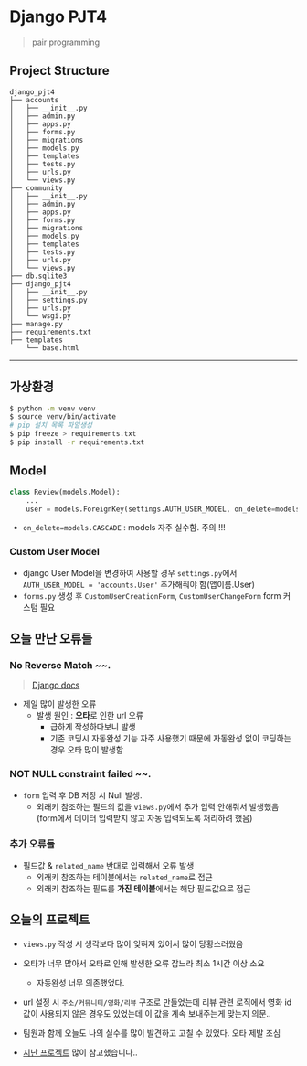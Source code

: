 # Django PJT4
> pair programming

## Project Structure
```
django_pjt4
├── accounts
│   ├── __init__.py
│   ├── admin.py
│   ├── apps.py
│   ├── forms.py
│   ├── migrations
│   ├── models.py
│   ├── templates
│   ├── tests.py
│   ├── urls.py
│   └── views.py
├── community
│   ├── __init__.py
│   ├── admin.py
│   ├── apps.py
│   ├── forms.py
│   ├── migrations
│   ├── models.py
│   ├── templates
│   ├── tests.py
│   ├── urls.py
│   └── views.py
├── db.sqlite3
├── django_pjt4
│   ├── __init__.py
│   ├── settings.py
│   ├── urls.py
│   └── wsgi.py
├── manage.py
├── requirements.txt
├── templates
    └── base.html
```
---

## 가상환경
```bash
$ python -m venv venv
$ source venv/bin/activate
# pip 설치 목록 파일생성
$ pip freeze > requirements.txt
$ pip install -r requirements.txt
```

## Model
```python
class Review(models.Model):
    ...
    user = models.ForeignKey(settings.AUTH_USER_MODEL, on_delete=models.CASCADE, related_name='reviews')
```
* `on_delete=models.CASCADE` : models 자주 실수함. 주의 !!!

### Custom User Model
* django User Model을 변경하여 사용할 경우 `settings.py`에서 `AUTH_USER_MODEL = 'accounts.User'` 추가해줘야 함(앱이름.User)
* `forms.py` 생성 후 `CustomUserCreationForm`, `CustomUserChangeForm` form 커스텀 필요


## 오늘 만난 오류들
### No Reverse Match ~~.
> [Django docs](https://docs.djangoproject.com/en/3.0/ref/exceptions/#django.urls.NoReverseMatch)
* 제일 많이 발생한 오류
    * 발생 원인 : **오타**로 인한 url 오류
        * 급하게 작성하다보니 발생
        * 기존 코딩시 자동완성 기능 자주 사용했기 때문에 자동완성 없이 코딩하는 경우 오타 많이 발생함

### NOT NULL constraint failed ~~.
* `form` 입력 후 DB 저장 시 Null 발생.
    * 외래키 참조하는 필드의 값을 `views.py`에서 추가 입력 안해줘서 발생했음(form에서 데이터 입력받지 않고 자동 입력되도록 처리하려 했음)

### 추가 오류들
* 필드값 & `related_name` 반대로 입력해서 오류 발생
    * 외래키 참조하는 테이블에서는 `related_name`로 접근
    * 외래키 참조하는 필드를 **가진 테이블**에서는 해당 필드값으로 접근

## 오늘의 프로젝트
* `views.py` 작성 시 생각보다 많이 잊혀져 있어서 많이 당황스러웠음
* 오타가 너무 많아서 오타로 인해 발생한 오류 잡느라 최소 1시간 이상 소요
    * 자동완성 너무 의존했었다.

* url 설정 시 `주소/커뮤니티/영화/리뷰` 구조로 만들었는데 리뷰 관련 로직에서 영화 id 값이 사용되지 않은 경우도 있었는데 이 값을 계속 보내주는게 맞는지 의문..

* 팀원과 함께 오늘도 나의 실수를 많이 발견하고 고칠 수 있었다. 오타 제발 조심

* [지난 프로젝트](https://lab.ssafy.com/yueuni123/django_pjt3) 많이 참고했습니다..